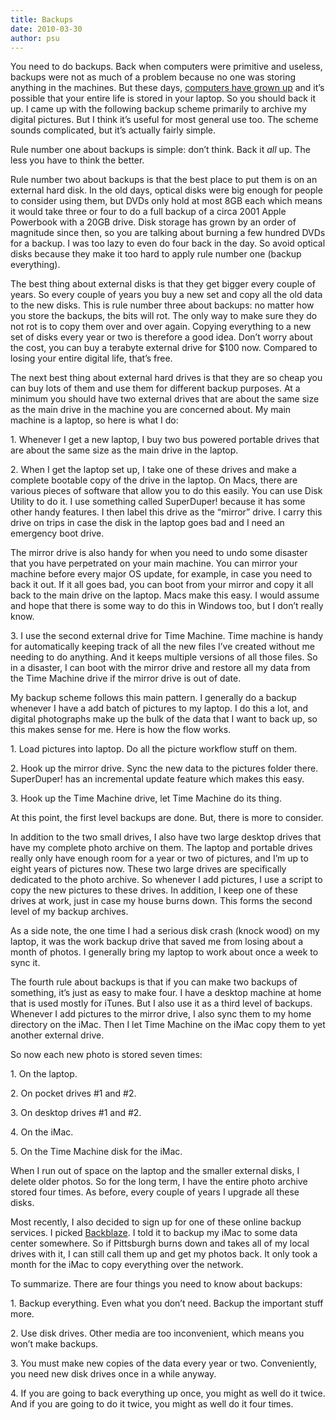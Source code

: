 ```yaml
---
title: Backups
date: 2010-03-30
author: psu
---
```


<p>You need to do backups. Back when computers were primitive and useless, backups were not as much of a problem because no one was storing anything in the machines. But these days, <a href="http://mutable-states.com/moore-and-me.html">computers have grown up</a> and it&#8217;s possible that your entire life is stored in your laptop. So you should back it up. I came up with the following backup scheme primarily to archive my digital pictures. But I think it&#8217;s useful for most general use too. The scheme sounds complicated, but it&#8217;s actually fairly simple.<br />
<span id="more-2415"></span></p>
<p>Rule number one about backups is simple: don&#8217;t think. Back it <em>all</em> up. The less you have to think the better. </p>
<p>Rule number two about backups is that the best place to put them is on an external hard disk. In the old days, optical disks were big enough for people to consider using them, but DVDs only hold at most 8GB each which means it would take three or four to do a full backup of a circa 2001 Apple Powerbook with a 20GB drive. Disk storage has grown by an order of magnitude since then, so you are talking about burning a few hundred DVDs for a backup. I was too lazy to even do four back in the day. So avoid optical disks because they make it too hard to apply rule number one (backup everything).</p>
<p>The best thing about external disks is that they get bigger every couple of years. So every couple of years you buy a new set and copy all the old data to the new disks. This is rule number three about backups: no matter how you store the backups, the bits will rot. The only way to make sure they do not rot is to copy them over and over again. Copying everything to a new set of disks every year or two is therefore a good idea. Don&#8217;t worry about the cost, you can buy a terabyte external drive for $100 now. Compared to losing your entire digital life, that&#8217;s free.</p>
<p>The next best thing about external hard drives is that they are so cheap you can buy lots of them and use them for different backup purposes. At a minimum you should have two external drives that are about the same size as the main drive in the machine you are concerned about. My main machine is a laptop, so here is what I do:</p>

<p>1. Whenever I get a new laptop, I buy two bus powered portable drives that are about the same size as the main drive in the laptop.</p>

<p>2. When I get the laptop set up, I take one of these drives and make a complete bootable copy of the drive in the laptop. On Macs, there are various pieces of software that allow you to do this easily. You can use Disk Utility to do it. I use something called SuperDuper! because it has some other handy features. I then label this drive as the &#8220;mirror&#8221; drive. I carry this drive on trips in case the disk in the laptop goes bad and I need an emergency boot drive. </p>

<p>The mirror drive is also handy for when you need to undo some disaster that you have perpetrated on your main machine. You can mirror your machine before every major OS update, for example, in case you need to back it out. If it all goes bad, you can boot from your mirror and copy it all back to the main drive on the laptop. Macs make this easy. I would assume and hope that there is some way to do this in Windows too, but I don&#8217;t really know.</p>
<p>3. I use the second external drive for Time Machine. Time machine is handy for automatically keeping track of all the new files I&#8217;ve created without me needing to do anything. And it keeps multiple versions of all those files. So in a disaster, I can boot with the mirror drive and restore all my data from the Time Machine drive if the mirror drive is out of date.</p>
<p>My backup scheme follows this main pattern. I generally do a backup whenever I have a add batch of pictures to my laptop. I do this a lot, and digital photographs make up the bulk of the data that I want to back up, so this makes sense for me. Here is how the flow works.</p>
<p>1. Load pictures into laptop. Do all the picture workflow stuff on them.</p>

<p>2. Hook up the mirror drive. Sync the new data to the pictures folder there. SuperDuper! has an incremental update feature which makes this easy.</p>

<p>3. Hook up the Time Machine drive, let Time Machine do its thing.</p>

<p>At this point, the first level backups are done. But, there is more to consider. </p>
<p>In addition to the two small drives, I also have two large desktop drives that have my complete photo archive on them. The laptop and portable drives really only have enough room for a year or two of pictures, and I&#8217;m up to eight years of pictures now. These two large drives are specifically dedicated to the photo archive. So whenever I add pictures, I use a script to copy the new pictures to these drives. In addition, I keep one of these drives at work, just in case my house burns down. This forms the second level of my backup archives.</p>
<p>As a side note, the one time I had a serious disk crash (knock wood) on my laptop, it was the work backup drive that saved me from losing about a month of photos. I generally bring my laptop to work about once a week to sync it.</p>
<p>The fourth rule about backups is that if you can make two backups of something, it&#8217;s just as easy to make four. I have a desktop machine at home that is used mostly for iTunes. But I also use it as a third level of backups. Whenever I add pictures to the mirror drive, I also sync them to my home directory on the iMac. Then I let Time Machine on the iMac copy them to yet another external drive.</p>
<p>So now each new photo is stored seven times:</p>

<p>1. On the laptop.</p>

<p>2. On pocket drives #1 and #2.</p>

<p>3. On desktop drives #1 and #2.</p>

<p>4. On the iMac.</p>

<p>5. On the Time Machine disk for the iMac.</p>

<p>When I run out of space on the laptop and the smaller external disks, I delete older photos. So for the long term, I have the entire photo archive stored four times. As before, every couple of years I upgrade all these disks.</p>
<p>Most recently, I also decided to sign up for one of these online backup services. I picked <a href="http://www.backblaze.com/">Backblaze</a>. I told it to backup my iMac to some data center somewhere. So if Pittsburgh burns down and takes all of my local drives with it, I can still call them up and get my photos back. It only took a month for the iMac to copy everything over the network.</p>
<p>To summarize. There are four things you need to know about backups:</p>

<p>1. Backup everything. Even what you don&#8217;t need. Backup the important stuff more.</p>

<p>2. Use disk drives. Other media are too inconvenient, which means you won&#8217;t make backups.</p>

<p>3. You must make new copies of the data every year or two. Conveniently, you need new disk drives once in a while anyway.</p>

<p>4. If you are going to back everything up once, you might as well do it twice. And if you are going to do it twice, you might as well do it four times.</p>